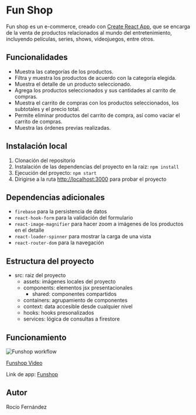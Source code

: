 # Fun Shop

Fun shop es un e-commerce, creado con [Create React App](https://facebook.github.io/create-react-app/docs/getting-started), que se encarga de la venta de productos relacionados al mundo del entretenimiento, incluyendo películas, series, shows, videojuegos, entre otros.

## Funcionalidades

- Muestra las categorías de los productos.
- Filtra y muestra los productos de acuerdo con la categoría elegida.
- Muestra el detalle de un producto seleccionado.
- Agrega los productos seleccionados y sus cantidades al carrito de compras.
- Muestra el carrito de compras con los productos seleccionados, los subtotales y el precio total.
- Permite eliminar productos del carrito de compra, así como vaciar el carrito de compras.
- Muestra las órdenes previas realizadas.

## Instalación local

1. Clonación del repositorio
2. Instalación de las dependencias del proyecto en la raiz: `npm install`
3. Ejecución del proyecto: `npm start`
4. Dirigirse a la ruta [http://localhost:3000](http://localhost:3000) para probar el proyecto

## Dependencias adicionales
- `firebase` para la persistencia de datos
- `react-hook-form` para la validación del formulario
- `react-image-magnifier` para hacer zoom a imágenes de los productos en el detalle
- `react-loader-spinner` para mostrar la carga de una vista
- `react-router-dom` para la navegación

## Estructura del proyecto
- src: raiz del proyecto
  - assets: imágenes locales del proyecto
  - components: elementos jsx presentacionales
    - shared: componentes compartidos
  - containers: agrupamiento de componentes
  - context: data accesible desde cualquier nivel
  - hooks: hooks presonalizados
  - services: lógica de consultas a firestore

## Funcionamiento
![Funshop workflow](https://media.giphy.com/media/bbI4XlFUsxt324186T/giphy.gif)

[Funshop Video](https://www.youtube.com/watch?v=MiNsQQKdnXE)

Link de app: [Funshop](https://my-shop-8d332.firebaseapp.com/)

## Autor
Rocío Fernández
